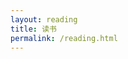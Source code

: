 ```yaml
---
layout: reading
title: 读书
permalink: /reading.html
---
```


<!-- HTML 页面中预留一个容器 -->
<div id="all_books"></div>

<script>
fetch('/pages/reading.json')
  .then(response => response.json())
  .then(data => {
    const container = document.getElementById('all_books');

    data.forEach(item => {
      // 一级导航标题（板块）
      const h3 = document.createElement('h3');
      h3.textContent = item.l1;
      container.appendChild(h3);

      // 创建表格
      const table = document.createElement('table');
      table.innerHTML = `
        <thead>
          <tr>
            <th>板块</th>
            <th>书目</th>
          </tr>
        </thead>
      `;
      const tbody = document.createElement('tbody');

      // 遍历二级数据，每个子项对应一行
      item.l2.forEach(subItem => {
        const article = subItem.l3;
        const cnt = subItem.cnt;

        const tr = document.createElement('tr');

        // 第一列：文章链接及字数
        const td1 = document.createElement('td');
        const a1 = document.createElement('a');
        a1.href = `docs/${item.l1}/${article}.html`;
        // 使用 innerHTML 来包含 sup 标签
        a1.innerHTML = `${article}<sup style="color:red">${cnt}字</sup>`;
        td1.appendChild(a1);
        tr.appendChild(td1);

        // 第二列：h2标题列表，每个标题生成一个链接
        const td2 = document.createElement('td');
        // 将每个 h2 标题生成链接，使用 encodeURIComponent 编码参数
        const h2Links = subItem.h2.map(h2 => {
          // 可选：将下划线替换为空格显示
          const displayText = h2.replace('_', ' ');
          return `<a href="docs/${item.l1}/${article}.md?id=${encodeURIComponent(h2)}">${displayText}</a>`;
        }).join('，');
        td2.innerHTML = h2Links;
        tr.appendChild(td2);

        tbody.appendChild(tr);
      });

      table.appendChild(tbody);
      container.appendChild(table);
    });
  })
  .catch(err => console.error('加载 JSON 失败：', err));
</script>
